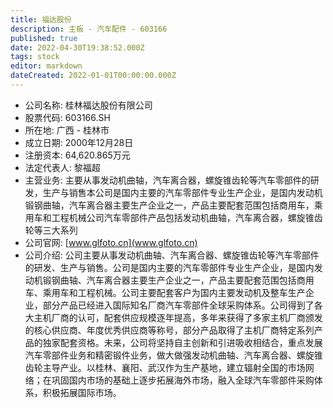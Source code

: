 ```yaml
---
title: 福达股份
description: 主板 - 汽车配件 - 603166
published: true
date: 2022-04-30T19:38:52.000Z
tags: stock
editor: markdown
dateCreated: 2022-01-01T00:00:00.000Z
---
```


- 公司名称: 桂林福达股份有限公司
- 股票代码: 603166.SH
- 所在地: 广西 - 桂林市
- 成立日期: 2000年12月28日
- 注册资本: 64,620.865万元
- 法定代表人: 黎福超
- 主营业务: 主要从事发动机曲轴，汽车离合器，螺旋锥齿轮等汽车零部件的研发，生产与销售本公司是国内主要的汽车零部件专业生产企业，是国内发动机锻钢曲轴，汽车离合器主要生产企业之一，产品主要配套范围包括商用车，乘用车和工程机械公司汽车零部件产品包括发动机曲轴，汽车离合器，螺旋锥齿轮等三大系列
- 公司官网: [www.glfoto.cn](www.glfoto.cn)
- 公司介绍: 公司主要从事发动机曲轴、汽车离合器、螺旋锥齿轮等汽车零部件的研发、生产与销售。公司是国内主要的汽车零部件专业生产企业，是国内发动机锻钢曲轴、汽车离合器主要生产企业之一，产品主要配套范围包括商用车、乘用车和工程机械。公司主要配套客户为国内主要发动机及整车生产企业，部分产品已经进入国际知名厂商汽车零部件全球采购体系。公司得到了各大主机厂商的认可，配套供应规模逐年提高，多年来获得了多家主机厂商颁发的核心供应商、年度优秀供应商等称号，部分产品取得了主机厂商特定系列产品的独家配套资格。未来，公司将坚持自主创新和引进吸收相结合，重点发展汽车零部件业务和精密锻件业务，做大做强发动机曲轴、汽车离合器、螺旋锥齿轮主导产业。以桂林、襄阳、武汉作为生产基地，建立辐射全国的市场网络；在巩固国内市场的基础上逐步拓展海外市场，融入全球汽车零部件采购体系，积极拓展国际市场。


